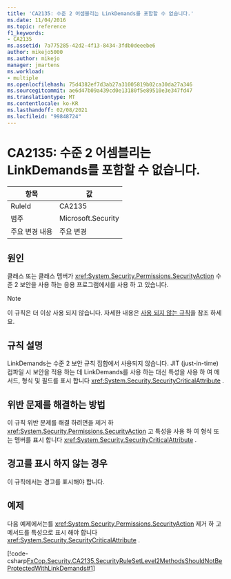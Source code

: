 ```yaml
---
title: 'CA2135: 수준 2 어셈블리는 LinkDemands를 포함할 수 없습니다.'
ms.date: 11/04/2016
ms.topic: reference
f1_keywords:
- CA2135
ms.assetid: 7a775285-42d2-4f13-8434-3fdb0deeebe6
author: mikejo5000
ms.author: mikejo
manager: jmartens
ms.workload:
- multiple
ms.openlocfilehash: 75d4382ef7d3ab27a31005819b02ca30da27a346
ms.sourcegitcommit: ae6d47b09a439cd0e13180f5e89510e3e347fd47
ms.translationtype: MT
ms.contentlocale: ko-KR
ms.lasthandoff: 02/08/2021
ms.locfileid: "99848724"
---
```

# <a name="ca2135-level-2-assemblies-should-not-contain-linkdemands"></a>CA2135: 수준 2 어셈블리는 LinkDemands를 포함할 수 없습니다.

|항목|값|
|-|-|
|RuleId|CA2135|
|범주|Microsoft.Security|
|주요 변경 내용|주요 변경|

## <a name="cause"></a>원인
클래스 또는 클래스 멤버가 <xref:System.Security.Permissions.SecurityAction> 수준 2 보안을 사용 하는 응용 프로그램에서를 사용 하 고 있습니다.

> [!NOTE]
> 이 규칙은 더 이상 사용 되지 않습니다. 자세한 내용은 [사용 되지 않는 규칙](fxcop-unported-deprecated-rules.md)을 참조 하세요.

## <a name="rule-description"></a>규칙 설명
LinkDemands는 수준 2 보안 규칙 집합에서 사용되지 않습니다. JIT (just-in-time) 컴파일 시 보안을 적용 하는 데 LinkDemands를 사용 하는 대신 특성을 사용 하 여 메서드, 형식 및 필드를 표시 합니다 <xref:System.Security.SecurityCriticalAttribute> .

## <a name="how-to-fix-violations"></a>위반 문제를 해결하는 방법
이 규칙 위반 문제를 해결 하려면을 제거 하 <xref:System.Security.Permissions.SecurityAction> 고 특성을 사용 하 여 형식 또는 멤버를 표시 합니다 <xref:System.Security.SecurityCriticalAttribute> .

## <a name="when-to-suppress-warnings"></a>경고를 표시 하지 않는 경우
이 규칙에서는 경고를 표시해야 합니다.

## <a name="example"></a>예제
다음 예제에서는를 <xref:System.Security.Permissions.SecurityAction> 제거 하 고 메서드를 특성으로 표시 해야 합니다 <xref:System.Security.SecurityCriticalAttribute> .

[!code-csharp[FxCop.Security.CA2135.SecurityRuleSetLevel2MethodsShouldNotBeProtectedWithLinkDemands#1](../code-quality/codesnippet/CSharp/ca2135-level-2-assemblies-should-not-contain-linkdemands_1.cs)]

